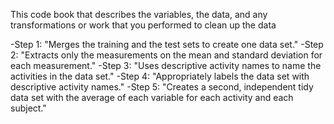 This code book that describes the variables, the data, and any transformations or work that you performed to clean up the data

-Step 1: "Merges the training and the test sets to create one data set."
-Step 2: "Extracts only the measurements on the mean and standard deviation for each measurement."
-Step 3: "Uses descriptive activity names to name the activities in the data set."
-Step 4: "Appropriately labels the data set with descriptive activity names."
-Step 5: "Creates a second, independent tidy data set with the average of each variable for each activity and each subject."
